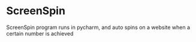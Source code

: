 # ScreenSpin
ScreenSpin
program runs in pycharm, and auto spins on a website when a certain number is achieved 
